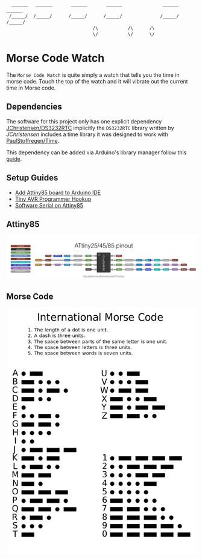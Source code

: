 ```
                                                                          
                                                                          
  ______   ______       ______       ______               ______   ______ 
 /_____/  /_____/      /_____/      /_____/              /_____/  /_____/ 
                                /\           /\      /\                   
                                \/           \/      \/                   
```

# Morse Code Watch

The `Morse Code Watch` is quite simply a watch that tells you the time in morse code. Touch the top of the watch and it will vibrate out the current time in Morse code. 

## Dependencies

The software for this project only has one explicit dependency [JChristensen/DS3232RTC](https://github.com/JChristensen/DS3232RTC)
implicitly the `DS3232RTC` library written by *JChristensen* includes a time library it was designed to work with [PaulStoffregen/Time](https://github.com/PaulStoffregen/Time).

This dependency can be added via Arduino's library manager follow this [guide](https://docs.arduino.cc/software/ide-v1/tutorials/installing-libraries).

## Setup Guides
- [Add Attiny85 board to Arduino IDE](http://highlowtech.org/?p=1695)
- [Tiny AVR Programmer Hookup](https://learn.sparkfun.com/tutorials/tiny-avr-programmer-hookup-guide/all)
- [Software Serial on Attiny85](https://jloh02.github.io/projects/connecting-attiny85-serial-monitor/)

## Attiny85

![Attiny85 pinout](./images/attiny85_pinout.jpeg)

## Morse Code

![Morse Code](./images/international_morse_code.jpg)
